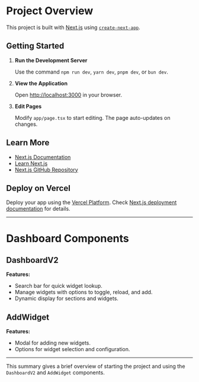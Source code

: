 # Project Overview

This project is built with [Next.js](https://nextjs.org/) using [`create-next-app`](https://github.com/vercel/next.js/tree/canary/packages/create-next-app).

## Getting Started

1. **Run the Development Server**

   Use the command `npm run dev`, `yarn dev`, `pnpm dev`, or `bun dev`.

2. **View the Application**

   Open [http://localhost:3000](http://localhost:3000) in your browser.

3. **Edit Pages**

   Modify `app/page.tsx` to start editing. The page auto-updates on changes.

## Learn More

- [Next.js Documentation](https://nextjs.org/docs)
- [Learn Next.js](https://nextjs.org/learn)
- [Next.js GitHub Repository](https://github.com/vercel/next.js/)

## Deploy on Vercel

Deploy your app using the [Vercel Platform](https://vercel.com/new?utm_medium=default-template&filter=next.js&utm_source=create-next-app&utm_campaign=create-next-app-readme). Check [Next.js deployment documentation](https://nextjs.org/docs/deployment) for details.

---

# Dashboard Components

## DashboardV2

**Features:**

- Search bar for quick widget lookup.
- Manage widgets with options to toggle, reload, and add.
- Dynamic display for sections and widgets.

## AddWidget

**Features:**

- Modal for adding new widgets.
- Options for widget selection and configuration.

---

This summary gives a brief overview of starting the project and using the `DashboardV2` and `AddWidget` components.
